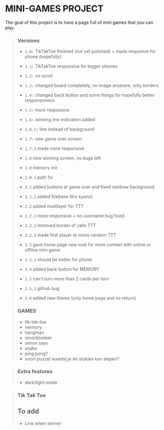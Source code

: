 # MINI-GAMES PROJECT

The goal of this project is to have a page full of mini games that you can play.

> ### Versions
>
> - `1.0:` TikTakToe finished (not yet polished) + made responive for phone (hopefully)
> - `1.1:` TikTakToe responsive for bigger phones
> - `1.2:` no scroll
> - `1.3:` changed board completely, no image anymore, only borders
> - `1.4:` changed back button and some things for hopefully better responsivness
> - `1.5:` more responsive
> - `1.6:` winning line indication added
> - `1.6.1:` line instead of background
> - `1.7:` new game over screen
> - `1.7.1` made more responsive
> - `1.8` new winning screen, no bugs left
>
> - `2.0` memory init
> - `2.0.1` path fix
> - `2.1` added buttons at game over and fixed rainbow background
> - `2.1.1` added firebase (thx kyano)
> - `2.2` added multilayer for TTT
> - `2.2.1` more responsive + no username bug fixed
> - `2.2.2` removed border of cells TTT
> - `2.2.3` made first player to move random TTT
> - `2.3` gave home page new look for more context with online or offline mini game
> - `2.3.1` should be better for phone
> - `2.4` added back button for MEMORY
> - `2.5` can't turn more than 2 cards per turn
> - `2.5.1` github bug
> - `2.6` added new theme (only home page and no return)
 
> ### GAMES
>
> - tik-tak-toe
> - memory
> - hangman
> - woordzoeker
> - simon says
> - snake
> - ping pong?
> - soort puzzel waarbij je de stukjes kan slepen?

> ### Extra features
> - dark/light mode

> ### Tik Tak Toe
> ## To add
> - Line when winner